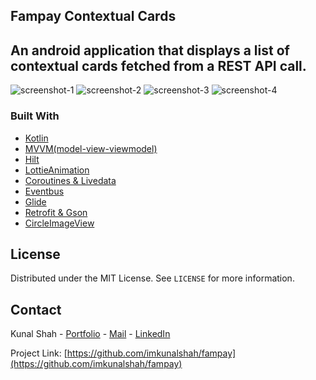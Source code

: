 <!--
*** Thanks for checking out the Best-README-Template. If you have a suggestion
*** that would make this better, please fork the repo and create a pull request
*** or simply open an issue with the tag "enhancement".
*** Thanks again! Now go create something AMAZING! :D
***
***
***
*** To avoid retyping too much info. Do a search and replace for the following:
*** github_username, repo_name, twitter_handle, email, project_title, project_description
-->



<!-- PROJECT SHIELDS -->
<!--
*** I'm using markdown "reference style" links for readability.
*** Reference links are enclosed in brackets [ ] instead of parentheses ( ).
*** See the bottom of this document for the declaration of the reference variables
*** for contributors-url, forks-url, etc. This is an optional, concise syntax you may use.
*** https://www.markdownguide.org/basic-syntax/#reference-style-links
-->

<!-- Project Title -->
## Fampay Contextual Cards

<!-- ABOUT THE PROJECT -->
## An android application that displays a list of contextual cards fetched from a REST API call.

![screenshot-1](https://i.imgur.com/3h1jsEs.jpg)
![screenshot-2](https://i.imgur.com/9eBIAA8.jpg)
![screenshot-3](https://i.imgur.com/tiFtA34.jpg)
![screenshot-4](https://i.imgur.com/xrMLf6D.jpg)

### Built With

* [Kotlin](https://kotlinlang.org)
* [MVVM(model-view-viewmodel)](https://developer.android.com/jetpack/guide?gclid=CjwKCAiA24SPBhB0EiwAjBgkhiwuUOPeR-rjf_xEztxxeZfH-dbcw_IVgI99j_wPjBuTmZwGB2lLvxoCxhAQAvD_BwE&gclsrc=aw.ds)
* [Hilt](https://developer.android.com/training/dependency-injection/hilt-android)
* [LottieAnimation](https://github.com/airbnb/lottie-android)
* [Coroutines & Livedata](https://developer.android.com/kotlin/coroutines?gclid=CjwKCAiA24SPBhB0EiwAjBgkhsOpqTBp5eV6MKf0W_ifmCfNOWgGL_hCJh3m5A3w7JNhWeis5q8zjhoC2ogQAvD_BwE&gclsrc=aw.ds)
* [Eventbus](https://github.com/greenrobot/EventBus)
* [Glide](https://github.com/bumptech/glide)
* [Retrofit & Gson](https://square.github.io/retrofit/)
* [CircleImageView](https://github.com/hdodenhof/CircleImageView)

<!-- LICENSE -->
## License

Distributed under the MIT License. See `LICENSE` for more information.



<!-- CONTACT -->
## Contact

Kunal Shah - [Portfolio](http://bit.ly/kunal-portfolio) - [Mail](mailto:kunal.jack.shah@gmail.com) - [LinkedIn](https://www.linkedin.com/in/kunal-shah-7431a1182/)

Project Link: [https://github.com/imkunalshah/fampay](https://github.com/imkunalshah/fampay)
